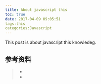 ```yaml
---
title: About javascript this
toc: true
date: 2017-04-09 09:05:51
tags:this
categories:Javascript
---
```


This post is about javascript this knowledeg.



## 参考资料
> - []()
> - []()
